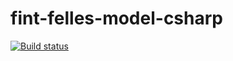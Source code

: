 # fint-felles-model-csharp

[![Build status](https://ci.appveyor.com/api/projects/status/43s38b09uxq929g6/branch/master?svg=true)](https://ci.appveyor.com/project/eidjord/fint-felles-model-csharp/branch/master)
